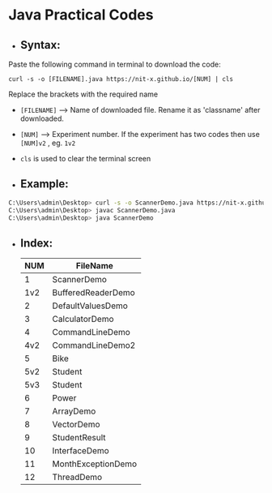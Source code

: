 # Java Practical Codes

* <h2>Syntax:</h2>
Paste the following command in terminal to download the code:


```console 
curl -s -o [FILENAME].java https://nit-x.github.io/[NUM] | cls
```
Replace the brackets with the required name

 * ```[FILENAME]``` --> Name of downloaded file. Rename it as 'classname' after downloaded.

 * ```[NUM]``` --> Experiment number. If the experiment has two codes then use ```[NUM]v2``` , eg. ```1v2```

 * ```cls``` is used to clear the terminal screen

 * <h2>Example:</h2>

```bash 
C:\Users\admin\Desktop> curl -s -o ScannerDemo.java https://nit-x.github.io/java/1 | cls
C:\Users\admin\Desktop> javac ScannerDemo.java
C:\Users\admin\Desktop> java ScannerDemo
```

* <h2>Index:</h2>

  | NUM | FileName          |
  |-----|--------------------|
  | 1   | ScannerDemo        |
  | 1v2 | BufferedReaderDemo |
  | 2   | DefaultValuesDemo  |
  | 3   | CalculatorDemo     |
  | 4   | CommandLineDemo    |
  | 4v2 | CommandLineDemo2   |
  | 5   | Bike               |
  | 5v2 | Student            |
  | 5v3 | Student            |
  | 6   | Power              |
  | 7   | ArrayDemo          |
  | 8   | VectorDemo         |
  | 9   | StudentResult      |
  | 10  | InterfaceDemo      |
  | 11  | MonthExceptionDemo |
  | 12  | ThreadDemo         |
